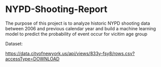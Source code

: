 # NYPD-Shooting-Report
The purpose of this project is to analyze historic NYPD shooting data between 2006 and previous calendar year 
and build a machine learning model to predict the probability of event occur for vicitim age group

Dataset:

https://data.cityofnewyork.us/api/views/833y-fsy8/rows.csv?accessType=DOWNLOAD
